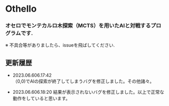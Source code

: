 # Othello
### オセロでモンテカルロ木探索（MCTS）を用いたAIと対戦するプログラムです.
※ 不具合等がありましたら、issueを飛ばしてください.

## 更新履歴
- 2023.06.606.17:42  
（0,0)でAIの探索が終了してしまうバグを修正しました。その他諸々。 <br>

- 2023.06.606.18:20
結果が表示されないバグを修正しました。以上で正常な動作をしていると思います。<br>

